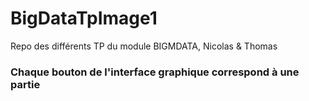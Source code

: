 # BigDataTpImage1
Repo des différents TP du module BIGMDATA, Nicolas & Thomas

### Chaque bouton de l'interface graphique correspond à une partie